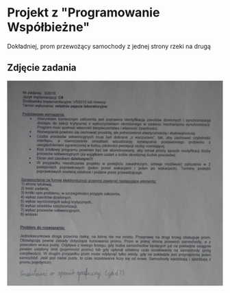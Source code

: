 # Projekt z "Programowanie Współbieżne"
Dokładniej, prom przewożący samochody z jednej strony rzeki na drugą

## Zdjęcie zadania
![Image](IMG_20190525_142130.jpg)
